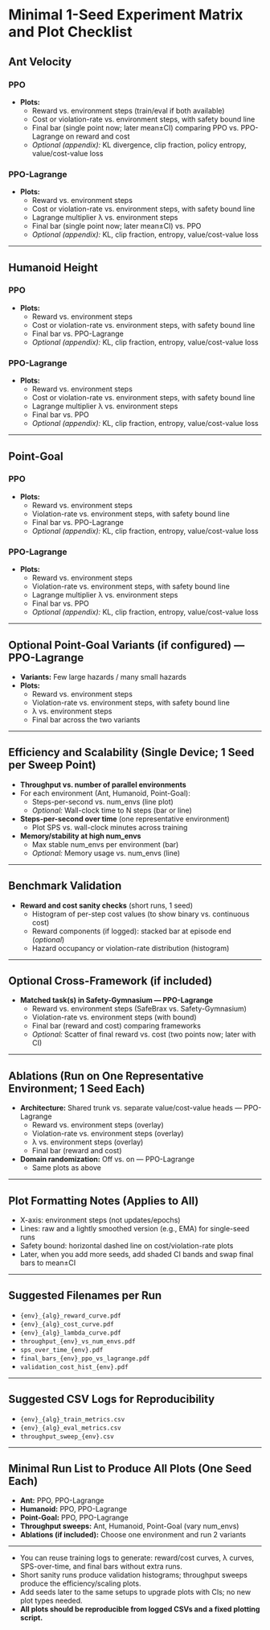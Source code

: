 # Minimal 1-Seed Experiment Matrix and Plot Checklist

## Ant Velocity

### PPO
- **Plots:**
  - Reward vs. environment steps (train/eval if both available)
  - Cost or violation-rate vs. environment steps, with safety bound line
  - Final bar (single point now; later mean±CI) comparing PPO vs. PPO-Lagrange on reward and cost
  - *Optional (appendix):* KL divergence, clip fraction, policy entropy, value/cost-value loss

### PPO-Lagrange
- **Plots:**
  - Reward vs. environment steps
  - Cost or violation-rate vs. environment steps, with safety bound line
  - Lagrange multiplier λ vs. environment steps
  - Final bar (single point now; later mean±CI) vs. PPO
  - *Optional (appendix):* KL, clip fraction, entropy, value/cost-value loss

---

## Humanoid Height

### PPO
- **Plots:**
  - Reward vs. environment steps
  - Cost or violation-rate vs. environment steps, with safety bound line
  - Final bar vs. PPO-Lagrange
  - *Optional (appendix):* KL, clip fraction, entropy, value/cost-value loss

### PPO-Lagrange
- **Plots:**
  - Reward vs. environment steps
  - Cost or violation-rate vs. environment steps, with safety bound line
  - Lagrange multiplier λ vs. environment steps
  - Final bar vs. PPO
  - *Optional (appendix):* KL, clip fraction, entropy, value/cost-value loss

---

## Point-Goal

### PPO
- **Plots:**
  - Reward vs. environment steps
  - Violation-rate vs. environment steps, with safety bound line
  - Final bar vs. PPO-Lagrange
  - *Optional (appendix):* KL, clip fraction, entropy, value/cost-value loss

### PPO-Lagrange
- **Plots:**
  - Reward vs. environment steps
  - Violation-rate vs. environment steps, with safety bound line
  - Lagrange multiplier λ vs. environment steps
  - Final bar vs. PPO
  - *Optional (appendix):* KL, clip fraction, entropy, value/cost-value loss

---

## Optional Point-Goal Variants (if configured) — PPO-Lagrange

- **Variants:** Few large hazards / many small hazards
- **Plots:**
  - Reward vs. environment steps
  - Violation-rate vs. environment steps, with safety bound line
  - λ vs. environment steps
  - Final bar across the two variants

---

## Efficiency and Scalability (Single Device; 1 Seed per Sweep Point)

- **Throughput vs. number of parallel environments**
- For each environment (Ant, Humanoid, Point-Goal):
  - Steps-per-second vs. num_envs (line plot)
  - *Optional:* Wall-clock time to N steps (bar or line)
- **Steps-per-second over time** (one representative environment)
  - Plot SPS vs. wall-clock minutes across training
- **Memory/stability at high num_envs**
  - Max stable num_envs per environment (bar)
  - *Optional:* Memory usage vs. num_envs (line)

---

## Benchmark Validation

- **Reward and cost sanity checks** (short runs, 1 seed)
  - Histogram of per-step cost values (to show binary vs. continuous cost)
  - Reward components (if logged): stacked bar at episode end (*optional*)
  - Hazard occupancy or violation-rate distribution (histogram)

---

## Optional Cross-Framework (if included)

- **Matched task(s) in Safety-Gymnasium — PPO-Lagrange**
  - Reward vs. environment steps (SafeBrax vs. Safety-Gymnasium)
  - Violation-rate vs. environment steps (with bound)
  - Final bar (reward and cost) comparing frameworks
  - *Optional:* Scatter of final reward vs. cost (two points now; later with CI)

---

## Ablations (Run on One Representative Environment; 1 Seed Each)

- **Architecture:** Shared trunk vs. separate value/cost-value heads — PPO-Lagrange
  - Reward vs. environment steps (overlay)
  - Violation-rate vs. environment steps (overlay)
  - λ vs. environment steps (overlay)
  - Final bar (reward and cost)
- **Domain randomization:** Off vs. on — PPO-Lagrange
  - Same plots as above

---

## Plot Formatting Notes (Applies to All)

- X-axis: environment steps (not updates/epochs)
- Lines: raw and a lightly smoothed version (e.g., EMA) for single-seed runs
- Safety bound: horizontal dashed line on cost/violation-rate plots
- Later, when you add more seeds, add shaded CI bands and swap final bars to mean±CI

---

## Suggested Filenames per Run

- `{env}_{alg}_reward_curve.pdf`
- `{env}_{alg}_cost_curve.pdf`
- `{env}_{alg}_lambda_curve.pdf`
- `throughput_{env}_vs_num_envs.pdf`
- `sps_over_time_{env}.pdf`
- `final_bars_{env}_ppo_vs_lagrange.pdf`
- `validation_cost_hist_{env}.pdf`

---

## Suggested CSV Logs for Reproducibility

- `{env}_{alg}_train_metrics.csv`
- `{env}_{alg}_eval_metrics.csv`
- `throughput_sweep_{env}.csv`

---

## Minimal Run List to Produce All Plots (One Seed Each)

- **Ant:** PPO, PPO-Lagrange
- **Humanoid:** PPO, PPO-Lagrange
- **Point-Goal:** PPO, PPO-Lagrange
- **Throughput sweeps:** Ant, Humanoid, Point-Goal (vary num_envs)
- **Ablations (if included):** Choose one environment and run 2 variants

---

- You can reuse training logs to generate: reward/cost curves, λ curves, SPS-over-time, and final bars without extra runs.
- Short sanity runs produce validation histograms; throughput sweeps produce the efficiency/scaling plots.
- Add seeds later to the same setups to upgrade plots with CIs; no new plot types needed.
- **All plots should be reproducible from logged CSVs and a fixed plotting script.**